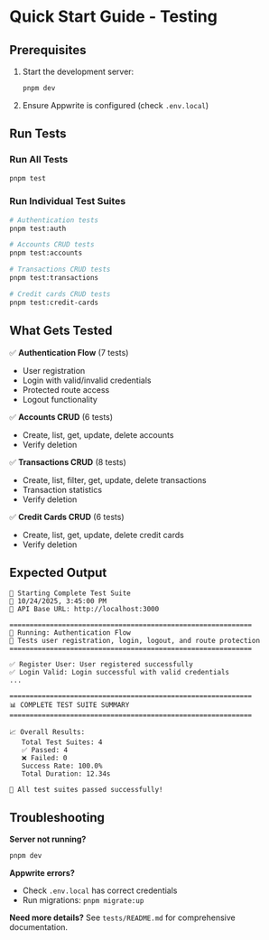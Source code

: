 # Quick Start Guide - Testing

## Prerequisites

1. Start the development server:

   ```bash
   pnpm dev
   ```

2. Ensure Appwrite is configured (check `.env.local`)

## Run Tests

### Run All Tests

```bash
pnpm test
```

### Run Individual Test Suites

```bash
# Authentication tests
pnpm test:auth

# Accounts CRUD tests
pnpm test:accounts

# Transactions CRUD tests
pnpm test:transactions

# Credit cards CRUD tests
pnpm test:credit-cards
```

## What Gets Tested

✅ **Authentication Flow** (7 tests)

- User registration
- Login with valid/invalid credentials
- Protected route access
- Logout functionality

✅ **Accounts CRUD** (6 tests)

- Create, list, get, update, delete accounts
- Verify deletion

✅ **Transactions CRUD** (8 tests)

- Create, list, filter, get, update, delete transactions
- Transaction statistics
- Verify deletion

✅ **Credit Cards CRUD** (6 tests)

- Create, list, get, update, delete credit cards
- Verify deletion

## Expected Output

```
🧪 Starting Complete Test Suite
📅 10/24/2025, 3:45:00 PM
🔗 API Base URL: http://localhost:3000

============================================================
🧪 Running: Authentication Flow
📝 Tests user registration, login, logout, and route protection
============================================================

✅ Register User: User registered successfully
✅ Login Valid: Login successful with valid credentials
...

============================================================
📊 COMPLETE TEST SUITE SUMMARY
============================================================

📈 Overall Results:
   Total Test Suites: 4
   ✅ Passed: 4
   ❌ Failed: 0
   Success Rate: 100.0%
   Total Duration: 12.34s

🎉 All test suites passed successfully!
```

## Troubleshooting

**Server not running?**

```bash
pnpm dev
```

**Appwrite errors?**

- Check `.env.local` has correct credentials
- Run migrations: `pnpm migrate:up`

**Need more details?**
See `tests/README.md` for comprehensive documentation.
